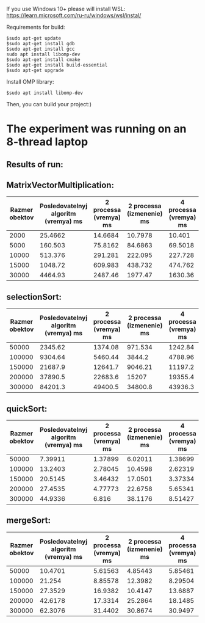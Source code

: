 If you use Windows 10+ please will install WSL:
<https://learn.microsoft.com/ru-ru/windows/wsl/instal/>

Requirements for build:
```
$sudo apt-get update
$sudo apt-get install gdb
$sudo apt-get install gcc
sudo apt install libomp-dev
$sudo apt-get install cmake
$sudo apt-get install build-essential
$sudo apt-get upgrade
```



Install OMP library:
```
$sudo apt install libomp-dev
```

Then, you can build your project:)

The experiment was running on an 8-thread laptop
================================================
Results of run:
--------------

MatrixVectorMultiplication:
--------------
|Razmer obektov|Posledovatelnyj algoritm (vremya) ms|2 processa (vremya) ms|2 processa (izmenenie) ms|4 processa (vremya) ms|4 processa (izmenenie) ms|8 processov (vremya) ms|8 processov (izmenenie) ms|16 processov (vremya) ms|16 processov (izmenenie) ms|
| ---      | ---      | ---      | ---      | ---      | ---      | ---      | ---      | ---      | ---      |
|2000      |25.4662   |14.6684   |10.7978   |10.401    |15.0652   |6.35378   |19.1124   |18.7857   |6.68048   |
|5000      |160.503   |75.8162   |84.6863   |69.5018   |91.0008   |74.5242   |85.9783   |73.6909   |86.8116   |
|10000     |513.376   |291.281   |222.095   |227.728   |285.647   |165.342   |348.033   |161.334   |352.041   |
|15000     |1048.72   |609.983   |438.732   |474.762   |573.953   |352.043   |696.673   |363.046   |685.67    |
|30000     |4464.93   |2487.46   |1977.47   |1630.36   |2834.57   |1379.66   |3085.27   |1443.59   |3021.34   |

selectionSort:
--------------
| Razmer obektov | Posledovatelnyj algoritm (vremya) ms | 2 processa (vremya) ms | 2 processa (izmenenie) ms | 4 processa (vremya) ms | 4 processa (izmenenie) ms | 8 processov (vremya) ms | 8 processov (izmenenie) ms | 16 processov (vremya) ms | 16 processov (izmenenie) ms |
|----------------|--------------------------------------|------------------------|---------------------------|------------------------|---------------------------|-------------------------|----------------------------|--------------------------|-----------------------------|
| 50000          | 2345.62                              | 1374.08                | 971.534                   | 1242.84                | 1102.78                   | 1017.66                 | 1327.96                    | 24192.1                  | -21846.5                    |
| 100000         | 9304.64                              | 5460.44                | 3844.2                    | 4788.96                | 4515.68                   | 4480.91                 | 4823.73                    | 49054.8                  | -39750.2                    |
| 150000         | 21687.9                              | 12641.7                | 9046.21                   | 11197.2                | 10490.7                   | 13198.1                 | 8489.77                    | 75894.1                  | -54206.2                    |
| 200000         | 37890.5                              | 22683.6                | 15207                     | 19355.4                | 18535.2                   | 17675.7                 | 20214.9                    | 101316                   | -63425.1                    |
| 300000         | 84201.3                              | 49400.5                | 34800.8                   | 43936.3                | 40264.9                   | 39469.1                 | 44732.2                    | 157830                   | -73628.9                 

quickSort:
----------
|Razmer obektov|Posledovatelnyj algoritm (vremya) ms|2 processa (vremya) ms|2 processa (izmenenie) ms|4 processa (vremya) ms|4 processa (izmenenie) ms|8 processov (vremya) ms|8 processov (izmenenie) ms|16 processov (vremya) ms|16 processov (izmenenie) ms|
| ---      | ---      | ---      | ---      | ---      | ---      | ---      | ---      | ---      | ---      |
| 50000          | 7.39911                              | 1.37899                | 6.02011                   | 1.38699                | 6.01211                   | 1.96076                 | 5.43835                    | 12.9685                  | -5.56935                    |
| 100000         | 13.2403                              | 2.78045                | 10.4598                   | 2.62319                | 10.6171                   | 3.06842                 | 10.1719                    | 2.96943                  | 10.2708                     |
| 150000         | 20.5145                              | 3.46432                | 17.0501                   | 3.37334                | 17.1411                   | 4.06607                 | 16.4484                    | 5.41639                  | 15.0981                     |
| 200000         | 27.4535                              | 4.77773                | 22.6758                   | 5.65341                | 21.8001                   | 5.44073                 | 22.0128                    | 6.31524                  | 21.1383                     |
| 300000         | 44.9336                              | 6.816                  | 38.1176                   | 8.51427                | 36.4193                   | 11.6069                 | 33.3267                    | 8.38436                  | 36.5492                     |

mergeSort:
----------
| Razmer obektov | Posledovatelnyj algoritm (vremya) ms | 2 processa (vremya) ms | 2 processa (izmenenie) ms | 4 processa (vremya) ms | 4 processa (izmenenie) ms | 8 processov (vremya) ms | 8 processov (izmenenie) ms | 16 processov (vremya) ms | 16 processov (izmenenie) ms |
|----------------|--------------------------------------|------------------------|---------------------------|------------------------|---------------------------|-------------------------|----------------------------|--------------------------|-----------------------------|
| 50000         | 10.4701                              | 5.61563                | 4.85443                   | 5.85461                | 4.61545                   | 6.59503                 | 3.87504                    | 11.8729                  | -1.4028                     |
| 100000         | 21.254                               | 8.85578                | 12.3982                   | 8.29504                | 12.9589                   | 8.71109                 | 12.5429                    | 22.5467                  | -1.29275                    |
| 150000         | 27.3529                              | 16.9382                | 10.4147                   | 13.6887                | 13.6643                   | 20.308                  | 7.04488                    | 32.1928                  | -4.83986                    |
| 200000         | 42.6178                              | 17.3314                | 25.2864                   | 18.1485                | 24.4693                   | 19.1455                 | 23.4723                    | 20.2123                  | 22.4055                     |
| 300000         | 62.3076                              | 31.4402                | 30.8674                   | 30.9497                | 31.3579                   | 34.2598                 | 28.0478                    | 39.4482                  | 22.8595                     |
